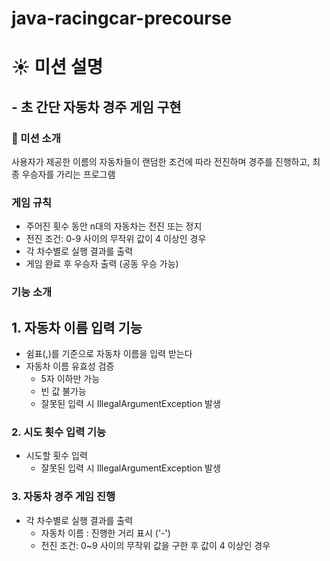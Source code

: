 # java-racingcar-precourse

# :sunny: 미션 설명

## - 초 간단 자동차 경주 게임 구현

### 📝 미션 소개

사용자가 제공한 이름의 자동차들이 랜덤한 조건에 따라 전진하며 경주를 진행하고, 최종 우승자를 가리는 프로그램

### 게임 규칙

- 주어진 횟수 동안 n대의 자동차는 전진 또는 정지
- 전진 조건: 0-9 사이의 무작위 값이 4 이상인 경우
- 각 차수별로 실행 결과를 출력
- 게임 완료 후 우승자 출력 (공동 우승 가능)

### 기능 소개

## 1. 자동차 이름 입력 기능

- 쉼표(,)를 기준으로 자동차 이름을 입력 받는다
- 자동차 이름 유효성 검증
  - 5자 이하만 가능
  - 빈 값 불가능
  - 잘못된 입력 시 IllegalArgumentException 발생

### 2. 시도 횟수 입력 기능

- 시도할 횟수 입력
  - 잘못된 입력 시 IllegalArgumentException 발생

### 3. 자동차 경주 게임 진행

- 각 차수별로 실행 결과를 출력
  - 자동차 이름 : 진행한 거리 표시 ('-')
  - 전진 조건: 0~9 사이의 무작위 값을 구한 후 값이 4 이상인 경우
